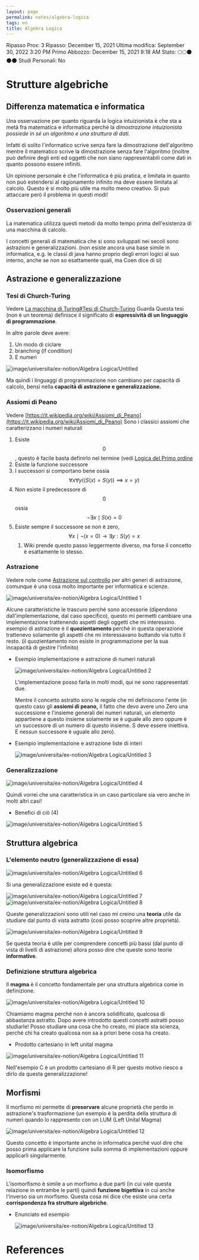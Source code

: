 ```yaml
---
layout: page
permalink: notes/algebra-logica
tags: en
title: Algebra Logica
---
```


Ripasso Prox: 3
Ripasso: December 15, 2021
Ultima modifica: September 30, 2022 3:20 PM
Primo Abbozzo: December 15, 2021 9:18 AM
Stato: 🌕🌕🌑🌑🌑
Studi Personali: No

# Strutture algebriche

## Differenza matematica e informatica

Una osservazione per quanto riguarda la logica intuizionista è che sta a metà fra matematica e informatica perché la *dimostrazione intuizionista possiede in sé un algoritmo e una struttura di dati.*

Infatti di solito l'informatico scrive senza fare la dimostrazione dell'algoritmo mentre il matematico scrive la dimostrazione senza fare l'algoritmo (inoltre può definire degli enti ed oggetti che non siano rappresentabili come dati in quanto possono essere infiniti.

Un opinione personale è che l'informatica è più pratica, e limitata in quanto non può estendersi al ragionamento infinito ma deve essere limitata al calcolo. 
Questo è si molto più utile ma molto meno creativo. Si può attaccare però il problema in questi modi!


### Osservazioni generali

La matematica utilizza questi metodi da molto tempo prima dell'esistenza di una macchina di calcolo.

I concetti generali di matematica che si sono sviluppati nei secoli sono astrazioni e generalizzazioni. (non esiste ancora una base simile in informatica, e.g. le classi di java hanno proprio degli errori logici al suo interno, anche se non so esattamente quali, ma Coen dice di sì)

## Astrazione e generalizzazione

### Tesi di Church-Turing
Vedere [La macchina di Turing#Tesi di Church-Turing](/notes/la-macchina-di-turing#tesi-di-church-turing)
Guarda 
Questa tesi (non è un teorema) definisce il significato di **espressività di un linguaggio di programmazione**.

In altre parole deve avere:

1. Un modo di ciclare
2. branching (if condition)
3. E numeri
<img src="/images/notes/image/universita/ex-notion/Algebra Logica/Untitled.png" alt="image/universita/ex-notion/Algebra Logica/Untitled">


Ma quindi i linguaggi di programmazione non cambiano per capacità di calcolo, bensì nella **capacità di astrazione e generalizzazione.**

### Assiomi di Peano
Vedere [https://it.wikipedia.org/wiki/Assiomi_di_Peano](https://it.wikipedia.org/wiki/Assiomi_di_Peano)
Sono i classici assiomi che caratterizzano i numeri naturali

1. Esiste $$0$$, questo è facile basta definirlo nel termine (vedi [Logica del Primo ordine](/notes/logica-del-primo-ordine)
2. Esiste la funzione successore
3. I successori si comportano bene ossia  $$\forall x \forall y ((S(x) = S(y)) \implies x = y)$$
4. Non esiste il predecessore di $$0$$ ossia $$\neg \exists x \mid S(x) = 0$$
5. Esiste sempre il successore se non è zero, $$\forall x \mid \neg(x = 0) \to \exists y: S(y) = x$$
	1. Wiki prende questo passo leggermente diverso, ma forse il concetto è esattamente lo stesso.

### Astrazione
Vedere note come [Astrazione sul controllo](/notes/astrazione-sul-controllo) per altri generi di astrazione, comunque è una cosa molto importante per informatica e scienze.

<img src="/images/notes/image/universita/ex-notion/Algebra Logica/Untitled 1.png" alt="image/universita/ex-notion/Algebra Logica/Untitled 1">

Alcune caratteristiche le trascuro perché sono accessorie (dipendono dall'implementazione, dal caso specifico), questo mi permetti cambiare una implementazione trattenendo aspetti degli oggetti che mi interessino. esempio di astrazione è il **quozientamento** perché in questa operazione trattenevo solamente gli aspetti che mi interessavano buttando via tutto il resto. (il quozientamento non esiste in programmazione per la sua incapacità di gestire l'infinito)

- Esempio implementazione e astrazione di numeri naturali

    <img src="/images/notes/image/universita/ex-notion/Algebra Logica/Untitled 2.png" alt="image/universita/ex-notion/Algebra Logica/Untitled 2">

    L'implementazione posso farla in molti modi, qui ne sono rappresentati due.

    Mentre il concetto astratto sono le regole che mi definiscono l'ente (in questo caso gli **assiomi di peano,** il fatto che devo avere uno Zero una successione e l'insieme generali dei numeri naturali, un elemento appartiene a questo insieme solamente se è uguale allo zero oppure è un successore di un numero di questo insieme. S deve essere iniettiva. E nessun successore è uguale allo zero).

- Esempio implementazione e astrazione liste di interi

    <img src="/images/notes/image/universita/ex-notion/Algebra Logica/Untitled 3.png" alt="image/universita/ex-notion/Algebra Logica/Untitled 3">


### Generalizzazione

<img src="/images/notes/image/universita/ex-notion/Algebra Logica/Untitled 4.png" alt="image/universita/ex-notion/Algebra Logica/Untitled 4">

Quindi vorrei che una caratteristica in un caso particolare sia vero anche in molti altri casi!

- Benefici di ciò (4)
<img src="/images/notes/image/universita/ex-notion/Algebra Logica/Untitled 5.png" alt="image/universita/ex-notion/Algebra Logica/Untitled 5">


## Struttura algebrica

### L'elemento neutro (generalizzazione di essa)

<img src="/images/notes/image/universita/ex-notion/Algebra Logica/Untitled 6.png" alt="image/universita/ex-notion/Algebra Logica/Untitled 6">

Si una generalizzazione esiste ed è questa:

<img src="/images/notes/image/universita/ex-notion/Algebra Logica/Untitled 7.png" alt="image/universita/ex-notion/Algebra Logica/Untitled 7">

<img src="/images/notes/image/universita/ex-notion/Algebra Logica/Untitled 8.png" alt="image/universita/ex-notion/Algebra Logica/Untitled 8">

Queste generalizzazioni sono utili nel caso mi creino una **teoria** utile da studiare dal punto di vista astratto (così posso scoprire altre proprietà).

<img src="/images/notes/image/universita/ex-notion/Algebra Logica/Untitled 9.png" alt="image/universita/ex-notion/Algebra Logica/Untitled 9">

Se questa teoria è utile per comprendere concetti più bassi (dal punto di vista di livelli di astrazione) allora posso dire che queste sono teorie **informative**.

### Definizione struttura algebrica

Il **magma** è il concetto fondamentale per una struttura algebrica come in definizione.

<img src="/images/notes/image/universita/ex-notion/Algebra Logica/Untitled 10.png" alt="image/universita/ex-notion/Algebra Logica/Untitled 10">

Chiamiamo magma perché non è ancora solidificato, qualcosa di abbastanza astratto.
Dopo avere introdotto questi concetti astratti posso studiarle! Posso studiare una cosa che ho creato, mi piace sta scienza, perché chi ha creato qualcosa non sa a priori bene cosa ha creato.

- Prodotto cartesiano in left unital magma
<img src="/images/notes/image/universita/ex-notion/Algebra Logica/Untitled 11.png" alt="image/universita/ex-notion/Algebra Logica/Untitled 11">

Nell'esempio C è un prodotto cartesiano di R per questo motivo riesco a dirlo da questa generalizzazione!

## Morfismi

Il morfismo mi permette di **preservare**  alcune proprietà che perdo in astrazione's trasformazione (un esempio è la perdita della struttura di numeri quando lo rappresento con un LUM (Left Unital Magma)

<img src="/images/notes/image/universita/ex-notion/Algebra Logica/Untitled 12.png" alt="image/universita/ex-notion/Algebra Logica/Untitled 12">

Questo concetto è importante anche in informatica perché vuol dire che posso prima applicare la funzione sulla somma di implementazioni oppure applicarli singolarmente.


### Isomorfismo

L'isomorfismo è simile a un morfismo a due parti (in cui vale questa relazione in entrambe le parti) quindi **funzione bigettiva** in cui anche l'inverso sia un morfismo. Questa cosa mi dice che esiste una certa **corrispondenza fra strutture algebriche**.

- Enunciato ed esempio

    <img src="/images/notes/image/universita/ex-notion/Algebra Logica/Untitled 13.png" alt="image/universita/ex-notion/Algebra Logica/Untitled 13">

# References